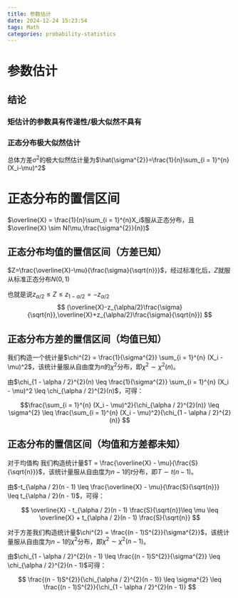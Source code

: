 ```yaml
---
title: 参数估计
date: 2024-12-24 15:23:54
tags: Math
categories: probability-statistics
---
```

# 参数估计
## 结论
### 矩估计的参数具有传递性/极大似然不具有
### 正态分布极大似然估计

总体方差$\sigma^{2}$的极大似然估计量为$\hat{\sigma^{2}}=\frac{1}{n}\sum_{i = 1}^{n}(X_i-\mu)^2$

# 正态分布的置信区间


$\overline{X} = \frac{1}{n}\sum_{i = 1}^{n}X_i$服从正态分布，且$\overline{X} \sim N(\mu,\frac{\sigma^{2}}{n})$
## 正态分布均值的置信区间（方差已知）
$Z=\frac{\overline{X}-\mu}{\frac{\sigma}{\sqrt{n}}}$，经过标准化后，$Z$就服从标准正态分布$N(0,1)$

也就是说$z_{\alpha/2}\leq Z\leq z_{1-\alpha/2}=-z_{\alpha/2}$
$$
(\overline{X}-z_{\alpha/2}\frac{\sigma}{\sqrt{n}},\overline{X}+z_{\alpha/2}\frac{\sigma}{\sqrt{n}})
$$

## 正态分布方差的置信区间（均值已知）
我们构造一个统计量$\chi^{2} = \frac{1}{\sigma^{2}} \sum_{i = 1}^{n} (X_i - \mu)^2$，该统计量服从自由度为$n$的$\chi^{2}$分布，即$\chi^{2} \sim \chi^{2}(n)$。

由$\chi_{1 - \alpha / 2}^{2}(n) \leq \frac{1}{\sigma^{2}} \sum_{i = 1}^{n} (X_i - \mu)^2 \leq \chi_{\alpha / 2}^{2}(n)$，可得：

$$\frac{\sum_{i = 1}^{n} (X_i - \mu)^2}{\chi_{\alpha / 2}^{2}(n)} \leq \sigma^{2} \leq \frac{\sum_{i = 1}^{n} (X_i - \mu)^2}{\chi_{1 - \alpha / 2}^{2}(n)}
$$


## 正态分布的置信区间（均值和方差都未知）
对于均值构
我们构造统计量$T = \frac{\overline{X} - \mu}{\frac{S}{\sqrt{n}}}$，该统计量服从自由度为$n - 1$的$t$分布，即$T \sim t(n - 1)$。

由$-t_{\alpha / 2}(n - 1) \leq \frac{\overline{X} - \mu}{\frac{S}{\sqrt{n}}} \leq t_{\alpha / 2}(n - 1)$，可得：

$$
\overline{X} - t_{\alpha / 2}(n - 1) \frac{S}{\sqrt{n}}\leq \mu \leq \overline{X} + t_{\alpha / 2}(n - 1) \frac{S}{\sqrt{n}}
$$

对于方差我们构造统计量$\chi^{2} = \frac{(n - 1)S^{2}}{\sigma^{2}}$，该统计量服从自由度为$n - 1$的$\chi^{2}$分布，即$\chi^{2} \sim \chi^{2}(n - 1)$。

由$\chi_{1 - \alpha / 2}^{2}(n - 1) \leq \frac{(n - 1)S^{2}}{\sigma^{2}} \leq \chi_{\alpha / 2}^{2}(n - 1)$可得：

$$
\frac{(n - 1)S^{2}}{\chi_{\alpha / 2}^{2}(n - 1)} \leq \sigma^{2} \leq \frac{(n - 1)S^{2}}{\chi_{1 - \alpha / 2}^{2}(n - 1)}
$$


